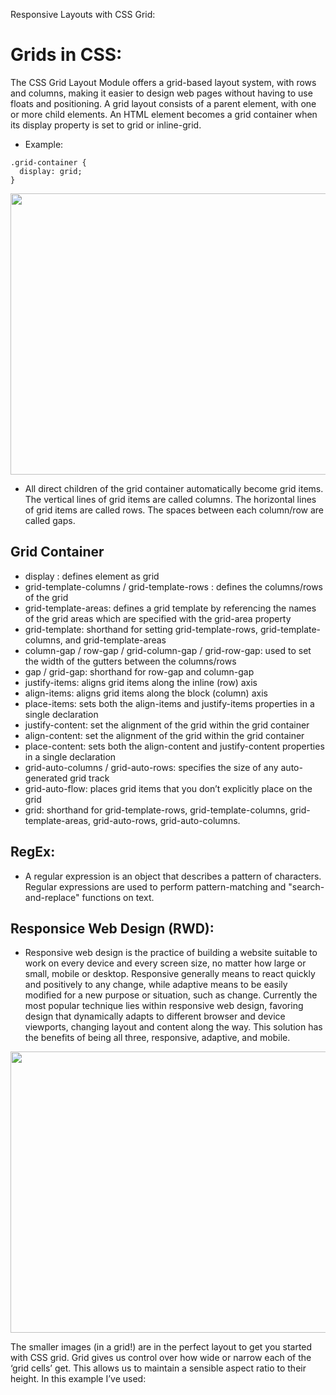 Responsive Layouts with CSS Grid:
# Grids in CSS:
The CSS Grid Layout Module offers a grid-based layout system, with rows and columns, making it easier to design web pages without having to use floats and positioning. A grid layout consists of a parent element, with one or more child elements. An HTML element becomes a grid container when its display property is set to grid or inline-grid.

- Example:
```
.grid-container {
  display: grid;
}
```
<img src='https://i.morioh.com/200607/2d5743ae.jpg' width=800 height= 450>

- All direct children of the grid container automatically become grid items. The vertical lines of grid items are called columns. The horizontal lines of grid items are called rows. The spaces between each column/row are called gaps.

## Grid Container
- display : defines element as grid
- grid-template-columns / grid-template-rows : defines the columns/rows of the grid
- grid-template-areas: defines a grid template by referencing the names of the grid areas which are specified with the grid-area property
- grid-template: shorthand for setting grid-template-rows, grid-template-columns, and grid-template-areas
- column-gap / row-gap / grid-column-gap / grid-row-gap: used to set the width of the gutters between the columns/rows
- gap / grid-gap: shorthand for row-gap and column-gap
- justify-items: aligns grid items along the inline (row) axis
- align-items: aligns grid items along the block (column) axis
- place-items: sets both the align-items and justify-items properties in a single declaration
- justify-content: set the alignment of the grid within the grid container
- align-content: set the alignment of the grid within the grid container
- place-content: sets both the align-content and justify-content properties in a single declaration
- grid-auto-columns / grid-auto-rows: specifies the size of any auto-generated grid track
- grid-auto-flow: places grid items that you don’t explicitly place on the grid
- grid: shorthand for grid-template-rows, grid-template-columns, grid-template-areas, grid-auto-rows, grid-auto-columns.

## RegEx:
- A regular expression is an object that describes a pattern of characters. Regular expressions are used to perform pattern-matching and "search-and-replace" functions on text.

## Responsice Web Design (RWD):
- Responsive web design is the practice of building a website suitable to work on every device and every screen size, no matter how large or small, mobile or desktop. Responsive generally means to react quickly and positively to any change, while adaptive means to be easily modified for a new purpose or situation, such as change. Currently the most popular technique lies within responsive web design, favoring design that dynamically adapts to different browser and device viewports, changing layout and content along the way. This solution has the benefits of being all three, responsive, adaptive, and mobile.

<img src='https://i.ytimg.com/vi/68O6eOGAGqA/maxresdefault.jpg' width=800 height= 450>

The smaller images (in a grid!) are in the perfect layout to get you started with CSS grid. Grid gives us control over how wide or narrow each of the ‘grid cells’ get. This allows us to maintain a sensible aspect ratio to their height. In this example I’ve used:
```